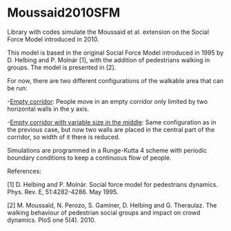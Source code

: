 # Moussaid2010SFM
Library with codes simulate the Moussaid et al. extension on the Social Force Model introduced in 2010.

This model is based in the original Social Force Model introduced in 1995 by D. Helbing and P. Molnár [1], with the addition of pedestrians walking in groups. The model is presented in [2].

For now, there are two different configurations of the walkable area that can be run:

-[Empty corridor](<Codes/empty_corridor.py>): People move in an empty corridor only limited by two horizontal walls in the y axis.

-[Empty corridor with variable size in the middle](<Codes/middle_aperture.py>): Same configuration as in the previous case, but now two walls are placed in the central part of the corridor, so width of it there is reduced.

Simulations are programmed in a Runge-Kutta 4 scheme with periodic boundary conditions to keep a continuous flow of people.

References:

[1] D. Helbing and P. Molnár. Social force model for pedestrians dynamics. Phys. Rev. E, 51:4282-4286. May 1995.

[2] M. Moussaïd, N. Perozo, S. Gaminer, D. Helbing and G. Theraulaz. The walking behaviour of pedestrian social groups and impact on crowd dynamics. PloS one 5(4). 2010.

